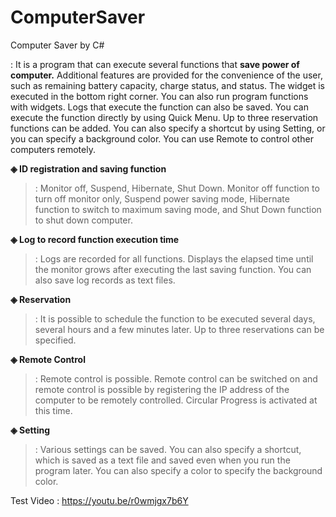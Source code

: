 # ComputerSaver
Computer Saver by C#

: It is a program that can execute several functions that **save power of computer.**
Additional features are provided for the convenience of the user, such as remaining battery capacity, charge status, and status.
The widget is executed in the bottom right corner. You can also run program functions with widgets.
Logs that execute the function can also be saved. You can execute the function directly by using Quick Menu.
Up to three reservation functions can be added.
You can also specify a shortcut by using Setting, or you can specify a background color.
You can use Remote to control other computers remotely.


**◈ ID registration and saving function**
>: Monitor off, Suspend, Hibernate, Shut Down. Monitor off function to turn off monitor only, Suspend power saving mode, Hibernate function to switch to maximum saving mode, and Shut Down function to shut down computer.

**◈ Log to record function execution time**
>: Logs are recorded for all functions. Displays the elapsed time until the monitor grows after executing the last saving function. You can also save log records as text files.

**◈ Reservation**
>: It is possible to schedule the function to be executed several days, several hours and a few minutes later. Up to three reservations can be specified.

**◈ Remote Control**
>: Remote control is possible. Remote control can be switched on and remote control is possible by registering the IP address of the computer to be remotely controlled. Circular Progress is activated at this time.

**◈ Setting**
>: Various settings can be saved. You can also specify a shortcut, which is saved as a text file and saved even when you run the program later. You can also specify a color to specify the background color.

Test Video : https://youtu.be/r0wmjgx7b6Y 
